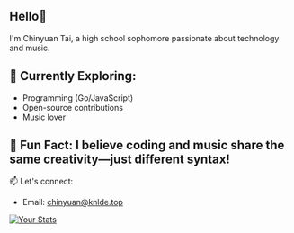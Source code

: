 ## Hello👋
I'm Chinyuan Tai, a high school sophomore passionate about technology and music. 
## 🌱 **Currently Exploring**:  
- Programming (Go/JavaScript)  
- Open-source contributions
- Music lover
## 🎵 **Fun Fact**: I believe coding and music share the same creativity—just different syntax!  

📫 Let's connect:
- Email: chinyuan@knlde.top  

[![Your Stats](https://github-readme-stats.vercel.app/api?username=Kindle-deep&show_icons=true)](https://github.com/Kindle-deep)
